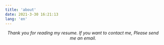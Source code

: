 ```yaml
---
title: 'about'
date: 2021-3-30 16:21:13
lang: 'en'
---
```


<div align="center">

_Thank you for reading my resume. If you want to contact me, Please send me an email._

</div>
